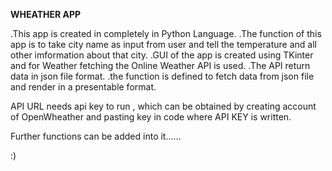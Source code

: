 **WHEATHER APP**

.This app is created in completely in Python Language.
.The function of this app is to take city name as input from user and tell the temperature and all other imformation about that city.
.GUI of the app is created using TKinter and for Weather fetching the Online Weather API is used.
.The API return data in json file format.
.the function is defined to fetch data from json file and render in a presentable format.

API URL needs api key to run , which can be obtained by creating account of OpenWheather and pasting key in code where API KEY is written.

Further functions can be added into it......


:)
